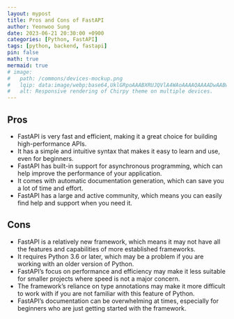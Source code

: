 ```yaml
---
layout: mypost
title: Pros and Cons of FastAPI
author: Yeonwoo Sung
date: 2023-06-21 20:30:00 +0900
categories: [Python, FastAPI]
tags: [python, backend, fastapi]
pin: false
math: true
mermaid: true
# image:
#   path: /commons/devices-mockup.png
#   lqip: data:image/webp;base64,UklGRpoAAABXRUJQVlA4WAoAAAAQAAAADwAABwAAQUxQSDIAAAARL0AmbZurmr57yyIiqE8oiG0bejIYEQTgqiDA9vqnsUSI6H+oAERp2HZ65qP/VIAWAFZQOCBCAAAA8AEAnQEqEAAIAAVAfCWkAALp8sF8rgRgAP7o9FDvMCkMde9PK7euH5M1m6VWoDXf2FkP3BqV0ZYbO6NA/VFIAAAA
#   alt: Responsive rendering of Chirpy theme on multiple devices.
---
```


## Pros

- FastAPI is very fast and efficient, making it a great choice for building high-performance APIs.
- It has a simple and intuitive syntax that makes it easy to learn and use, even for beginners.
- FastAPI has built-in support for asynchronous programming, which can help improve the performance of your application.
- It comes with automatic documentation generation, which can save you a lot of time and effort.
- FastAPI has a large and active community, which means you can easily find help and support when you need it.

## Cons

- FastAPI is a relatively new framework, which means it may not have all the features and capabilities of more established frameworks.
- It requires Python 3.6 or later, which may be a problem if you are working with an older version of Python.
- FastAPI’s focus on performance and efficiency may make it less suitable for smaller projects where speed is not a major concern.
- The framework’s reliance on type annotations may make it more difficult to work with if you are not familiar with this feature of Python.
- FastAPI’s documentation can be overwhelming at times, especially for beginners who are just getting started with the framework.
